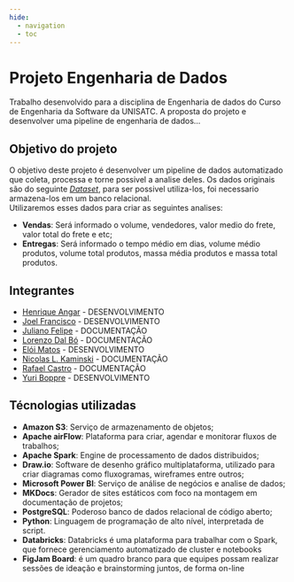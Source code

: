```yaml
---
hide:
  - navigation
  - toc
---
```


# Projeto Engenharia de Dados

Trabalho desenvolvido para a disciplina de Engenharia de dados do Curso de Engenharia da Software da UNISATC.
A proposta do projeto e desenvolver uma pipeline de engenharia de dados...

## Objetivo do projeto

O objetivo deste projeto é desenvolver um pipeline de dados automatizado que coleta, processa e torne possivel a analise deles. Os dados originais são do seguinte _[Dataset](https://www.kaggle.com/datasets/olistbr/brazilian-ecommerce)_, para ser possivel utiliza-los, foi necessario armazena-los em um banco relacional.
<br>
Utilizaremos esses dados para criar as seguintes analises:

- **Vendas**: Será informado o volume, vendedores, valor medio do frete, valor total do frete e etc;
- **Entregas**: Será informado o tempo médio em dias, volume médio produtos, volume total produtos, massa média produtos e massa total produtos.

## Integrantes

- [Henrique Angar](https://github.com/HenriqueAngar) - DESENVOLVIMENTO
- [Joel Francisco](https://github.com/JoelFrancisco) - DESENVOLVIMENTO
- [Juliano Felipe](https://github.com/julianocfelipe) - DOCUMENTAÇÃO
- [Lorenzo Dal Bó](https://github.com/LorenzoDalBo) - DOCUMENTAÇÃO
- [Elói Matos](https://github.com/EloiMatos) - DESENVOLVIMENTO
- [Nicolas L. Kaminski](https://github.com/NicolasLK) - DOCUMENTAÇÃO
- [Rafael Castro](https://github.com/RafaelDaSilvaCastro) - DOCUMENTAÇÃO
- [Yuri Boppre](https://github.com/YuriBoppre) - DESENVOLVIMENTO

## Técnologias utilizadas

- **Amazon S3**: Serviço de armazenamento de objetos;
- **Apache airFlow**: Plataforma para criar, agendar e monitorar fluxos de trabalhos;
- **Apache Spark**: Engine de processamento de dados distribuidos;
- **Draw.io**: Software de desenho gráfico multiplataforma, utilizado para criar diagramas como fluxogramas, wireframes entre outros;
- **Microsoft Power BI**: Serviço de análise de negócios e analise de dados;
- **MKDocs**: Gerador de sites estáticos com foco na montagem em documentação de projetos;
- **PostgreSQL**: Poderoso banco de dados relacional de código aberto;
- **Python**: Linguagem de programação de alto nível, interpretada de script.
- **Databricks**: Databricks é uma plataforma para trabalhar com o Spark, que fornece gerenciamento automatizado de cluster e notebooks 
- **FigJam Board**: é um quadro branco para que equipes possam realizar sessões de ideação e brainstorming juntos, de forma on-line